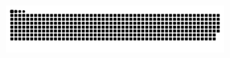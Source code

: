 <picture>

  <source media="(prefers-color-scheme: dark)" srcset="https://raw.githubusercontent.com/devprogramming-y/devprogramming-y/output/github-contribution-grid-snake-dark.svg">

  <source media="(prefers-color-scheme: light)" srcset="https://raw.githubusercontent.com/devprogramming-y/devprogramming-y/output/github-contribution-grid-snake.svg">

  <img alt="github contribution grid snake animation" src="https://raw.githubusercontent.com/devprogramming-y/devprogramming-y/output/github-contribution-grid-snake.svg">

</picture> 
